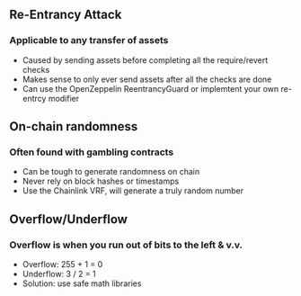 ## Re-Entrancy Attack
### Applicable to any transfer of assets
- Caused by sending assets before completing all the require/revert checks
- Makes sense to only ever send assets after all the checks are done
- Can use the OpenZeppelin ReentrancyGuard or implemtent your own re-entrcy modifier

## On-chain randomness
### Often found with gambling contracts
- Can be tough to generate randomness on chain
- Never rely on block hashes or timestamps
- Use the Chainlink VRF, will generate a truly random number

## Overflow/Underflow
### Overflow is when you run out of bits to the left & v.v.
- Overflow: 255 + 1 = 0
- Underflow: 3 / 2 = 1
- Solution: use safe math libraries